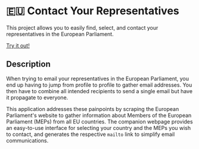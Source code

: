 # 🇪🇺 Contact Your Representatives 

This project allows you to easily find, select, and contact your representatives in the European Parliament.

[Try it out!](https://andremartinssw.github.io/eucontact)

## Description
When trying to email your representatives in the European Parliament, you end up having to jump from profile to profile to gather email addresses. You then have to combine all intended recipients to send a single email but have it propagate to everyone. 

This application addresses these painpoints by scraping the European Parliament's website to gather information about Members of the European Parliament (MEPs) from all EU countries. The companion webpage provides an easy-to-use interface for selecting your country and the MEPs you wish to contact, and generates the respective `mailto` link to simplify email communications.